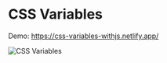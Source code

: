 # CSS Variables

Demo: https://css-variables-withjs.netlify.app/

![CSS Variables](https://user-images.githubusercontent.com/81578763/171205933-712ef23e-9fb8-4bea-9269-322e730e5b20.gif)
